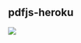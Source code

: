 ## pdfjs-heroku
[![](https://www.herokucdn.com/deploy/button.png)](https://heroku.com/deploy?template=https://github.com/libsgh/pdfjs-heroku.git)